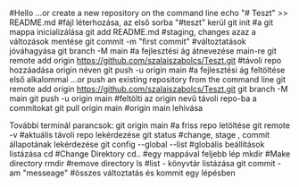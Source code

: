 #Hello
…or create a new repository on the command line
echo "# Teszt" >> README.md         #fájl léterhozása, az első sorba "#teszt" kerül
git init         #a git mappa inicializálása
git add README.md          #staging, changes azaz a  változások mentése
git commit -m "first commit"          #változtatások jóváhagyása
git branch -M main          #a fejlesztési ág átnevezése main-re 
git remote add origin https://github.com/szalaiszabolcs/Teszt.git       #távoli repo hozzáadása origin néven 
git push -u origin main        #a fejlesztési ág feltöltése első alkalommal
…or push an existing repository from the command line
git remote add origin https://github.com/szalaiszabolcs/Teszt.git
git branch -M main
git push -u origin main      #feltölti az origin nevű távoli repo-ba a commitokat
git pull origin main       #origin main lehívása 

További terminál parancsok:
git origin main   #a friss repo letöltése
git remote -v     #aktuális távoli repo lekérdezése
git status   #change, stage , commit állapotának lekérdezése 
git config --global --list    #globális beállítások listázása
cd   #Change Direktory
cd..   #egy mappával feljebb lép
mkdir  <directory name>   #Make directory
rmdir  <directory name>   #remove directory
ls    #list  -  könyvtár listázása
git commit -am "messeage"      #összes változtatás és kommit egy lépésben 